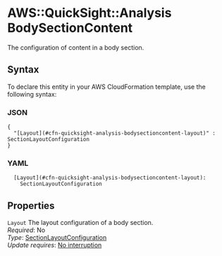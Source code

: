 # AWS::QuickSight::Analysis BodySectionContent<a name="aws-properties-quicksight-analysis-bodysectioncontent"></a>

The configuration of content in a body section\.

## Syntax<a name="aws-properties-quicksight-analysis-bodysectioncontent-syntax"></a>

To declare this entity in your AWS CloudFormation template, use the following syntax:

### JSON<a name="aws-properties-quicksight-analysis-bodysectioncontent-syntax.json"></a>

```
{
  "[Layout](#cfn-quicksight-analysis-bodysectioncontent-layout)" : SectionLayoutConfiguration
}
```

### YAML<a name="aws-properties-quicksight-analysis-bodysectioncontent-syntax.yaml"></a>

```
  [Layout](#cfn-quicksight-analysis-bodysectioncontent-layout): 
    SectionLayoutConfiguration
```

## Properties<a name="aws-properties-quicksight-analysis-bodysectioncontent-properties"></a>

`Layout`  <a name="cfn-quicksight-analysis-bodysectioncontent-layout"></a>
The layout configuration of a body section\.  
*Required*: No  
*Type*: [SectionLayoutConfiguration](aws-properties-quicksight-analysis-sectionlayoutconfiguration.md)  
*Update requires*: [No interruption](https://docs.aws.amazon.com/AWSCloudFormation/latest/UserGuide/using-cfn-updating-stacks-update-behaviors.html#update-no-interrupt)